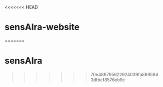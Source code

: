 <<<<<<< HEAD
# sensAIra-website
=======
# sensAIra
>>>>>>> 70e489795622924039fa8985943dfbcf8576eb9c
